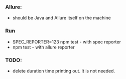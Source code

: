 ### Allure: 
- should be Java and Allure itself on the machine

### Run 
- SPEC_REPORTER=123 npm test - with spec reporter
- npm test - with allure reporter


### TODO: 
- delete duration time printing out. It is not needed.